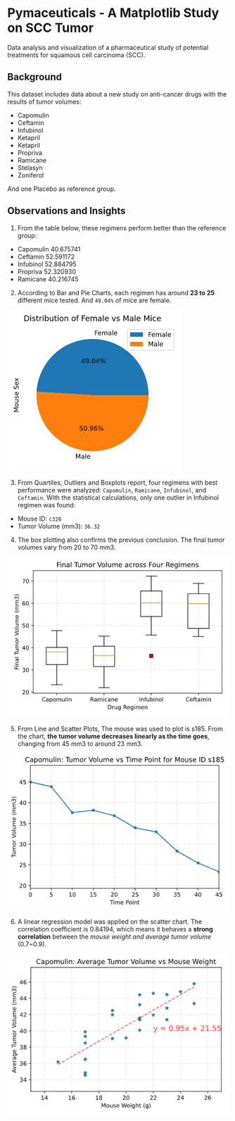 # Pymaceuticals - A Matplotlib Study on SCC Tumor
Data analysis and visualization of a pharmaceutical study of potential treatments for squamous cell carcinoma (SCC).

## Background

This dataset includes data about a new study on anti-cancer drugs with the results of tumor volumes:

* Capomulin
* Ceftamin
* Infubinol
* Ketapril
* Ketapril
* Propriva
* Ramicane
* Stelasyn
* Zoniferol

And one Placebo as reference group.

## Observations and Insights
1. From the table below, these regimens perform better than the reference group:

* Capomulin	40.675741
* Ceftamin	52.591172
* Infubinol	52.884795
* Propriva	52.320930
* Ramicane	40.216745

2. According to Bar and Pie Charts, each regimen has around **23 to 25** different mice tested. And ``49.04%`` of mice are female.
<img src="https://github.com/kk-deng/Matplotlib-Challenge/blob/main/images/mice_sex.png?raw=true" border="0">


3. From Quartiles, Outliers and Boxplots report, four regimens with best performance were analyzed: ``Capomulin``, ``Ramicane``, ``Infubinol``, and ``Ceftamin``. With the statistical calculations, only one outlier in Infubinol regimen was found:
* Mouse ID: ``c326``
* Tumor Volume (mm3): ``36.32``

4. The box plotting also confirms the previous conclusion. The final tumor volumes vary from 20 to 70 mm3.
<img src="https://github.com/kk-deng/Matplotlib-Challenge/blob/main/images/outliers.png?raw=true" border="0">

5. From Line and Scatter Plots, The mouse was used to plot is s185. From the chart, **the tumor volume decreases linearly as the time goes**, changing from 45 mm3 to around 23 mm3.
<img src="https://github.com/kk-deng/Matplotlib-Challenge/blob/main/images/s185.png?raw=true" border="0">

6. A linear regression model was applied on the scatter chart. The correlation coefficient is 0.84194, which means it behaves a **strong correlation** between the *mouse weight and average tumor volume* (0.7~0.9).
<img src="https://github.com/kk-deng/Matplotlib-Challenge/blob/main/images/linear.png?raw=true" border="0">
